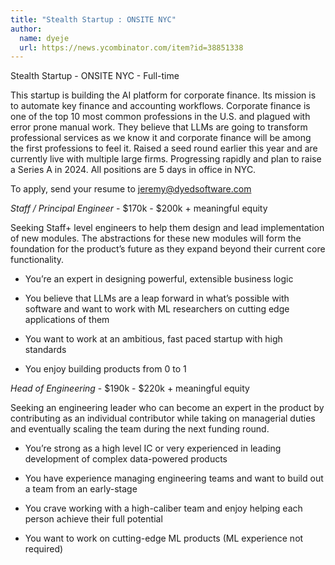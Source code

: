 ```yaml
---
title: "Stealth Startup : ONSITE NYC"
author:
  name: dyeje
  url: https://news.ycombinator.com/item?id=38851338
---
```

Stealth Startup - ONSITE NYC - Full-time

This startup is building the AI platform for corporate finance. Its mission is to automate key finance and accounting workflows. Corporate finance is one of the top 10 most common professions in the U.S. and plagued with error prone manual work. They believe that LLMs are going to transform professional services as we know it and corporate finance will be among the first professions to feel it. Raised a seed round earlier this year and are currently live with multiple large firms. Progressing rapidly and plan to raise a Series A in 2024. All positions are 5 days in office in NYC.

To apply, send your resume to jeremy@dyedsoftware.com

*Staff &#x2F; Principal Engineer* - $170k - $200k + meaningful equity

Seeking Staff+ level engineers to help them design and lead implementation of new modules. The abstractions for these new modules will form the foundation for the product’s future as they expand beyond their current core functionality.

- You’re an expert in designing powerful, extensible business logic

- You believe that LLMs are a leap forward in what’s possible with software and want to work with ML researchers on cutting edge applications of them

- You want to work at an ambitious, fast paced startup with high standards

- You enjoy building products from 0 to 1

*Head of Engineering* - $190k - $220k + meaningful equity

Seeking an engineering leader who can become an expert in the product by contributing as an individual contributor while taking on managerial duties and eventually scaling the team during the next funding round.

- You’re strong as a high level IC or very experienced in leading development of complex data-powered products

- You have experience managing engineering teams and want to build out a team from an early-stage

- You crave working with a high-caliber team and enjoy helping each person achieve their full potential

- You want to work on cutting-edge ML products (ML experience not required)
